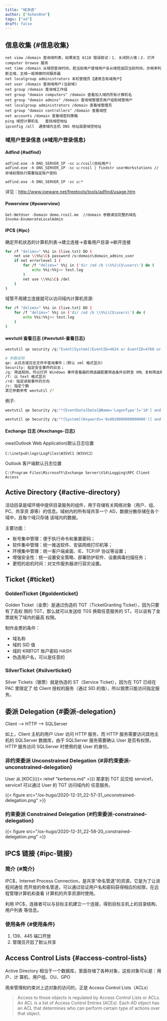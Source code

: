 ```yaml
---
title: "域渗透"
author: ["4shen0ne"]
tags: ["ad"]
draft: false
---
```


## 信息收集 {#信息收集}

```nil
net view /domain 查询域列表，如果发生 6118 错误尝试：1. 关闭防火墙；2. 打开 computer browse 服务
net time /domain 从域控查询时间，若当前用户是域用户会从域控返回当前时间，亦用来判断主域，主域一般用做时间服务器
net localgroup administrators 本机管理员【通常含有域用户】
net user /domain 查询域用户(当前域)
net group /domain 查询域工作组
net group "domain computers" /domain 查看加入域的所有计算机名
net group "domain admins" /domain 查询域管理员用户组和域管用户
net localgroup administrators /domain 查看域管理员
net group "domain controllers" /domain 查看域控
net accounts /domain 查看域密码策略
ping 域控计算机名   查找域控地址
ipconfig /all  通常域内主机 DNS 地址就是域控地址
```


### 域用户登录信息 {#域用户登录信息}


#### Adfind {#adfind}

```nil
adfind.exe -h DNS_SERVER_IP -sc u:rcoil(目标用户)
adfind.exe -h DNS_SERVER_IP -sc u:rcoil | findstr userWorkstations //非域权限执行需要指定账户密码

adfind.exe -h DNS_SERVER_IP -sc u:*
```

详见：<http://www.joeware.net/freetools/tools/adfind/usage.htm>


#### Powerview {#powerview}

```nil
Get-NetUser -Domain demo.rcoil.me  //domain 参数请加完整的域名
Invoke-EnumerateLocalAdmin
```


#### IPC$ {#ipc}

确定开机状态的计算机列表-&gt;建立连接-&gt;查看用户目录-&gt;断开连接

```bash
for /f "delims=" %%i in (live.txt) DO (
    net use \\%%i\C$ password /u:domain\domain_admins_user
    if not errorlevel 1 (
        for /f "delims=" %%j in ('dir /od /b \\%%i\C$\users\') do (
            echo %%i:%%j>> test.log
        )
        net use \\%%i\C$ /del
    )
)
```

域管不用建立连接就可以访问域内计算机资源:

```bash
for /f "delims=" %%i in (live.txt) DO (
    for /f "delims=" %%j in ('dir /od /b \\%%i\C$\users\') do (
        echo %%i:%%j>> test.log
    )
)
```


#### wevtutil 查看日志 {#wevtutil-查看日志}

```bash
wevtutil qe security /q:"Event[System[(EventID=4624 or EventID=4768 or EventID=4776)]]" /f:text /rd:true /c:1 > EvtLogon.dat

# 参数说明
qe: 从日志或日志文件中查询事件；（默认 xml 格式显示）
Security: 指定安全事件的日志；
/q: 筛选规则，可以打开 Windows 事件查看器的筛选器配置筛选条件后转至 XML 复制筛选规则；
/f: 以 text 格式显示
/rd: 指定读取事件的方向
/c: 指定个数
其它参数参考 wevtutil /?
```

例子:

```bash
wevtutil qe Security /q:"*[EventData[Data[@Name='LogonType']='10'] and EventData[Data[@Name='TargetUserName']='RcoIl'] and System[(EventID=4624) and TimeCreated[timediff(@SystemTime) &lt;= 2592000000]]]"

wevtutil qe Security /q:"*[System[(Keywords='0x8020000000000000')] and EventData[Data[@Name='SubjectUserName']='RcoIl']]" /f:text /rd:true /c:2
```


#### Exchange 日志 {#exchange-日志}

owa(Outlook Web Application)默认日志位置

```text
C:\inetpub\logs\LogFiles\W3SVC1（W3SVC2）
```

Outlook 客户端默认日志位置

```text
C:\Program Files\Microsoft\Exchange Server\V14\Logging\RPC Client Access
```


## Active Directory {#active-directory}

活动目录是域环境中提供目录服务的组件，用于存储有关网络对象（用户、组、PC、共享资
源等）的信息。域树内的所有域共享一个 AD，数据分散存储在各个域中，且每个域只存储
该域内的数据。

主要功能：

-   账号集中管理：便于执行命令和重置密码；
-   软件集中管理：统一推送软件、安装网络打印机等；
-   环境集中管理：统一客户端桌面、IE、TCP/IP 协议等设置；
-   增强安全性：统一设置安全策略、部署防护软件、设置病毒扫描任务；
-   更短的宕机时间：对文件服务器进行容灾设置。


## Ticket {#ticket}


### GoldenTicket {#goldenticket}

Golden Ticket（金票）是通过伪造的 TGT（TicketGranting Ticket），因为只要有了高权
限的 TGT，那么就可以发送给 TGS 换取任意服务的 ST。可以说有了金票就有了域内的最高
权限。

制作金票的条件：

-   域名称
-   域的 SID 值
-   域的 KRBTGT 账户密码 HASH
-   伪造用户名，可以是任意的


### SilverTicket {#silverticket}

Silver Tickets（银票）就是伪造的 ST（Service Ticket），因为在 TGT 已经在 PAC 里限定了
给 Client 授权的服务（通过 SID 的值），所以银票只能访问指定服务。


## 委派 Delegation {#委派-delegation}

Client --&gt; HTTP --&gt; SQLServer

如上，Client 主机的用户 User 访问 HTTP 服务，而 HTTP 服务需要访问其他主机的
SQLServer 数据库，由于 SQLServer 服务需要确认 User 是否有权限，HTTP 服务访问
SQLServer 时使用的是 User 的身份。


### 非约束委派 Unconstrained Delegation {#非约束委派-unconstrained-delegation}

User 从 [KDC]({{< relref "kerberos.md" >}}) 那拿到 TGT 后交给 service1，service1 可以通过 User 的 TGT 访问域内的
任意服务。

{{< figure src="/ox-hugo/2020-12-31_22-57-31_unconstrained-delegation.png" >}}


### 约束委派 Constrained Delegation {#约束委派-constrained-delegation}

{{< figure src="/ox-hugo/2020-12-31_22-58-20_constrained-delegation.png" >}}


## IPC$ 链接 {#ipc-链接}


### 简介 {#简介}

IPC$，Internet Process Connection，是共享“命名管道”的资源，它是为了让进程间通信
而开放的命名管道，可以通过验证用户名和密码获得相应的权限，在远程管理计算机和查看
计算机的共享资源时使用。

利用 IPC$，连接者可以与目标主机建立一个连接，得到目标主机上的目录结构、用户列表
等信息。


### 使用条件 {#使用条件}

1.  139、445 端口开放
2.  管理员开启了默认共享


## Access Control Lists {#access-control-lists}

Active Directory 相当于一个数据库，里面存储了各种对象，这些对象可以是：用户、计
算机、用户组、OU、GPO

用来管理和约束对上述对象的访问的，正是 Access Control Lists（ACLs）

> Access to those objects is regulated by Access Control Lists or ACLs. An ACL is
> a list of Access Control Entries (ACEs). Each AD object has an ACL that
> determines who can perform certain type of actions over that object.
